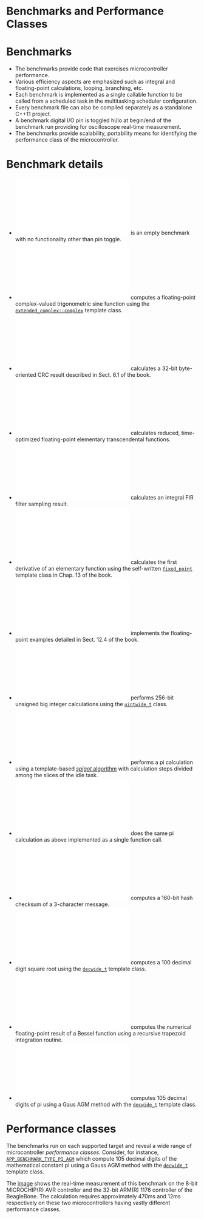 # Benchmarks and Performance Classes

# Benchmarks

  - The benchmarks provide code that exercises microcontroller performance.
  - Various efficiency aspects are emphasized such as integral and floating-point calculations, looping, branching, etc.
  - Each benchmark is implemented as a single callable function to be called from a scheduled task in the multitasking scheduler configuration.
  - Every benchmark file can also be compiled separately as a standalone C++11 project.
  - A benchmark digital I/O pin is toggled hi/lo at begin/end of the benchmark run providing for oscilloscope real-time measurement.
  - The benchmarks provide scalability, portability means for identifying the performance class of the microcontroller.

# Benchmark details

  - ![`APP_BENCHMARK_TYPE_NONE              `](./app_benchmark.cpp) is an empty benchmark with no functionality other than pin toggle.
  - ![`APP_BENCHMARK_TYPE_COMPLEX           `](./app_benchmark_complex.cpp) computes a floating-point complex-valued trigonometric sine function using the [`extended_complex::complex`](../../math/extended_complex/extended_complex.h) template class.
  - ![`APP_BENCHMARK_TYPE_CRC               `](./app_benchmark_crc.cpp) calculates a 32-bit byte-oriented CRC result described in Sect. 6.1 of the book.
  - ![`APP_BENCHMARK_TYPE_FAST_MATH         `](./app_benchmark_fast_math.cpp) calculates reduced, time-optimized floating-point elementary transcendental functions.
  - ![`APP_BENCHMARK_TYPE_FILTER            `](./app_benchmark_filter.cpp) calculates an integral FIR filter sampling result.
  - ![`APP_BENCHMARK_TYPE_FIXED_POINT       `](./app_benchmark_fixed_point.cpp) calculates the first derivative of an elementary function using the self-written [`fixed_point`](../../math/fixed_point/fixed_point.h) template class in Chap. 13 of the book.
  - ![`APP_BENCHMARK_TYPE_FLOAT             `](./app_benchmark_float.cpp) implements the floating-point examples detailed in Sect. 12.4 of the book.
  - ![`APP_BENCHMARK_TYPE_WIDE_INTEGER      `](./app_benchmark_wide_integer.cpp) performs 256-bit unsigned big integer calculations using the [`uintwide_t`](../../math/wide_integer/generic_template_uintwide_t.h) class.
  - ![`APP_BENCHMARK_TYPE_PI_SPIGOT         `](./app_benchmark_pi_spigot.cpp) performs a pi calculation using a template-based [_spigot_ algorithm](../../math/constants/pi_spigot_state.h) with calculation steps divided among the slices of the idle task.
  - ![`APP_BENCHMARK_TYPE_PI_SPIGOT_SINGLE  `](./app_benchmark_pi_spigot_single.cpp) does the same pi calculation as above implemented as a single function call.
  - ![`APP_BENCHMARK_TYPE_HASH              `](./app_benchmark_hash.cpp) computes a 160-bit hash checksum of a 3-character message.
  - ![`APP_BENCHMARK_TYPE_WIDE_DECIMAL      `](./app_benchmark_wide_decimal.cpp) computes a 100 decimal digit square root using the [`decwide_t`](../../math/wide_decimal/decwide_t.h) template class.
  - ![`APP_BENCHMARK_TYPE_TRAPEZOID_INTEGRAL`](./app_benchmark_trapezoid_integral.cpp) computes the numerical floating-point result of a Bessel function using a recursive trapezoid integration routine.
  - ![`APP_BENCHMARK_TYPE_PI_AGM            `](./app_benchmark_pi_agm.cpp) computes 105 decimal digits of pi using a Gaus AGM method with the [`decwide_t`](../../math/wide_decimal/decwide_t.h) template class.

# Performance classes

The benchmarks run on each supported target and reveal a wide range of
microcontroller _performance classes_.
Consider, for instance, [`APP_BENCHMARK_TYPE_PI_AGM`](./app_benchmark_pi_agm.cpp)
which compute 105 decimal digits of the mathematical constant pi using
a Gauss AGM method with the [`decwide_t`](../../math/wide_decimal/decwide_t.h) template class.

The [image](./app_benchmark_pi_agm.pdf)
shows the real-time measurement of this benchmark
on the 8-bit MICROCHIP(R) AVR controller
and the 32-bit ARM(R) 1176 controller
of the BeagleBone. The calculation requires approximately
470ms and 12ms respectively on these two microcontrollers
having vastly different performance classes.
